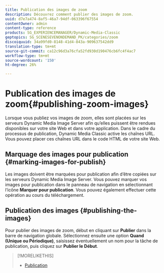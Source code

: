 ```yaml
---
title: Publication des images de zoom
description: Découvrez comment publier des images de zoom.
uuid: d7e7a474-8af5-46a7-94df-063396f67554
contentOwner: admin
content-type: reference
products: SG_EXPERIENCEMANAGER/Dynamic-Media-Classic
geptopics: SG_SCENESEVENONDEMAND_PK/categories/zoom
discoiquuid: 34a99fd0-8148-41d4-843a-909637542dd9
translation-type: tm+mt
source-git-commit: ca12c96d3a76cfa52fd930d190476cb6fc4f4ac7
workflow-type: tm+mt
source-wordcount: '150'
ht-degree: 26%

---
```



# Publication des images de zoom{#publishing-zoom-images}

Lorsque vous publiez vos images de zoom, elles sont placées sur les serveurs Dynamic Media Image Server afin qu’elles puissent être rendues disponibles sur votre site Web et dans votre application. Dans le cadre du processus de publication, Dynamic Media Classic active les chaînes URL. Vous pouvez placer ces chaînes URL dans le code HTML de votre site Web.

## Marquage des images pour publication {#marking-images-for-publish}

Les images doivent être marquées pour publication afin d’être copiées sur les serveurs Dynamic Media Image Server. Vous pouvez marquer vos images pour publication dans le panneau de navigation en sélectionnant l’icône **Marquer pour publication**. Vous pouvez également effectuer cette opération au cours du téléchargement.

## Publication des images  {#publishing-the-images}

Pour publier des images de zoom, début en cliquant sur **Publier** dans la barre de navigation globale. Sélectionnez ensuite une option **Quand (Unique ou Périodique)**, saisissez éventuellement un nom pour la tâche de publication, puis cliquez sur **Publier le Début**.

>[!MORELIKETHIS]
>
>* [Publication](publishing-files.md#publishing_files)

